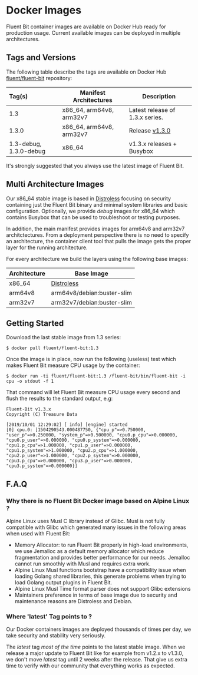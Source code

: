 # Docker Images

Fluent Bit container images are available on Docker Hub ready for production usage. Current available images can be deployed in multiple architectures.

## Tags and Versions

The following table describe the tags are available on Docker Hub [fluent/fluent-bit](https://hub.docker.com/r/fluent/fluent-bit/) repository:

| Tag\(s\)               | Manifest Architectures   | Description                                                 |
| :--------------------- | ------------------------ | ----------------------------------------------------------- |
| 1.3                    | x86_64, arm64v8, arm32v7 | Latest release of 1.3.x series.                             |
| 1.3.0                  | x86_64, arm64v8, arm32v7 | Release [v1.3.0](https://fluentbit.io/announcements/v1.3.0) |
| 1.3-debug, 1.3.0-debug | x86_64                   | v1.3.x releases + Busybox                                   |

It's strongly suggested that you always use the latest image of Fluent Bit.

## Multi Architecture Images

Our x86_64 stable image is based in [Distroless](https://github.com/GoogleContainerTools/distroless) focusing on security containing just the Fluent Bit binary and minimal system libraries and basic configuration. Optionally, we provide _debug_ images for x86_64 which contains Busybox that can be used to troubleshoot or testing purposes.

In addition, the main manifest provides images for arm64v8 and arm32v7 architctectures. From a deployment perspective there is no need to specify an architecture, the container client tool that pulls the image gets the proper layer for the running architecture. 

For every architecture we build the layers using the following base images:

| Architecture | Base Image                                                   |
| ------------ | ------------------------------------------------------------ |
| x86_64       | [Distroless](https://github.com/GoogleContainerTools/distroless) |
| arm64v8      | arm64v8/debian:buster-slim                                   |
| arm32v7      | arm32v7/debian:buster-slim                                   |

## Getting Started

Download the last stable image from 1.3 series:

```text
$ docker pull fluent/fluent-bit:1.3
```

Once the image is in place, now run the following \(useless\) test which makes Fluent Bit measure CPU usage by the container:

```text
$ docker run -ti fluent/fluent-bit:1.3 /fluent-bit/bin/fluent-bit -i cpu -o stdout -f 1
```

That command will let Fluent Bit measure CPU usage every second and flush the results to the standard output, e.g:

```text
Fluent-Bit v1.3.x
Copyright (C) Treasure Data

[2019/10/01 12:29:02] [ info] [engine] started
[0] cpu.0: [1504290543.000487750, {"cpu_p"=>0.750000, "user_p"=>0.250000, "system_p"=>0.500000, "cpu0.p_cpu"=>0.000000, "cpu0.p_user"=>0.000000, "cpu0.p_system"=>0.000000, "cpu1.p_cpu"=>1.000000, "cpu1.p_user"=>0.000000, "cpu1.p_system"=>1.000000, "cpu2.p_cpu"=>1.000000, "cpu2.p_user"=>1.000000, "cpu2.p_system"=>0.000000, "cpu3.p_cpu"=>0.000000, "cpu3.p_user"=>0.000000, "cpu3.p_system"=>0.000000}]
```

## F.A.Q

### Why there is no Fluent Bit Docker image based on Alpine Linux ?

Alpine Linux uses Musl C library instead of Glibc. Musl is not fully compatible with Glibc which generated many issues in the following areas when used with Fluent Bit:

- Memory Allocator: to run Fluent Bit properly in high-load environments, we use Jemalloc as a default memory allocator which reduce fragmentation and provides better performance for our needs. Jemalloc cannot run smoothly with Musl and requires extra work.
- Alpine Linux Musl functions bootstrap have a compatibility issue when loading Golang shared libraries, this generate problems when trying to load Golang output plugins in Fluent Bit.
- Alpine Linux Musl Time format parser does not support Glibc extensions
- Maintainers preference in terms of base image due to security and maintenance reasons are Distroless and Debian.

### Where 'latest' Tag points to ?

Our Docker containers images are deployed thousands of times per day, we take security and stability very seriously. 

The _latest_ tag _most of the time_ points to the latest stable image. When we release a major update to Fluent Bit like for example from v1.2.x to v1.3.0,  we don't move _latest_ tag until 2 weeks after the release. That give us extra time to verify with our community that everything works as expected.

